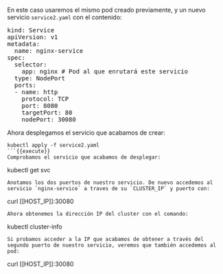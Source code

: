 En este caso usaremos el mismo pod creado previamente, y un nuevo servicio `service2.yaml` con el contenido:

<pre class="file">
kind: Service
apiVersion: v1
metadata:
  name: nginx-service
spec:
  selector:
    app: nginx # Pod al que enrutará este servicio
  type: NodePort
  ports:
  - name: http
    protocol: TCP
    port: 8080
    targetPort: 80
    nodePort: 30080
</pre>
Ahora desplegamos el servicio que acabamos de crear:

```
kubectl apply -f service2.yaml
```{{execute}}
Comprobamos el servicio que acabamos de desplegar:
```
kubectl get svc
```{{execute}}
Anotamos los dos puertos de nuestro servicio. De nuevo accedemos al servicio `nginx-service` a traves de su `CLUSTER_IP` y puerto con:
```
curl [[HOST_IP]]:30080
```{{execute}}
Ahora obtenemos la dirección IP del cluster con el comando:
```
kubectl cluster-info
```{{execute}}
Si probamos acceder a la IP que acabamos de obtener a través del segundo puerto de nuestro servicio, veremos que también accedemos al pod:
```
curl [[HOST_IP]]:30080
```{{execute}}
